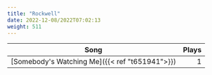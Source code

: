 ```yaml
---
title: "Rockwell"
date: 2022-12-08/2022T07:02:13
weight: 511
---
```




 Song | Plays 
----- | -----:
[Somebody's Watching Me]({{< ref "t651941">}}) | 1
